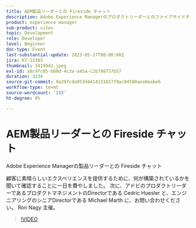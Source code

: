 ```yaml
---
title: AEM製品リーダーとの Fireside チャット
description: Adobe Experience Managerのプロダクトリーダーとのファイアサイドチャットお客様に素晴らしい体験を提供するために、何が構築されているかを聞いて確認することに一日を費やしました。 次に、アドビのプロダクトリーダーであるプロダクトマネジメントのDirectorである Cedric Huesler と、エンジニアリングのシニアDirectorである Michael Marth に、お問い合わせください。 Ron Nagy 主催。
product: experience manager
sub-product: sites
topic: Development
role: Developer
level: Beginner
doc-type: Event
last-substantial-update: 2023-05-27T00:00:00Z
jira: KT-13363
thumbnail: 3419941.jpeg
exl-id: a8c9fc05-b80d-4c3a-a45a-c2b798757b57
duration: 3234
source-git-commit: 9a297cda953d4414131657f9ac84580aea0eabeb
workflow-type: tm+mt
source-wordcount: '115'
ht-degree: 0%

---
```


# AEM製品リーダーとの Fireside チャット

Adobe Experience Managerの製品リーダーとの Fireside チャット

顧客に素晴らしいエクスペリエンスを提供するために、何が構築されているかを聞いて確認することに一日を費やしました。 次に、アドビのプロダクトリーダーであるプロダクトマネジメントのDirectorである Cedric Huesler と、エンジニアリングのシニアDirectorである Michael Marth に、お問い合わせください。 Ron Nagy 主催。

>[!VIDEO](https://video.tv.adobe.com/v/3419941/?learn=on)
